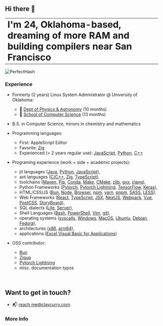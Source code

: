 ## Hi there 👋

<table border="0">
 <tr>
    <td><b style="font-size:30px">I'm 24, Oklahoma-based, dreaming of more RAM and building compilers near San Francisco</b></td>
    <td><b style="font-size:30px"> </b></td>
 </tr>
</table>

![PerfectHash](https://github-readme-stats.vercel.app/api?username=anuraghazra&show_icons=true&theme=transparent) 

### Experience 
- Formerly (2 years) Linux System Administrator @ University of Oklahoma:
  - 🔭 [Dept of Physics & Astronomy](https://ou.edu/cas/physics-astronomy) (10 months)
  - 👾 [School of Computer Science](https://cs.ou.edu) (13 months)

- B.S. in Computer Science, minors in chemistry and mathematics

- Programming languages:
  - First: AppleScript Editor
  - Favorite: [Zig](https://ziglang.org/)
  - Experienced (> 2 years regular use): [JavaScript](https://bun.sh), [Python](https://https://docs.python.org/), [C++](https://llvm.org/)

- Programing experience (work + side + academic projects):
  - jit languages ([Java](https://www.java.com/), [Python](https://docs.python.org/), [JavaScript](https://developer.mozilla.org/en-US/docs/Web/JavaScript)),
  - aot languages ([C/C++](https://en.cppreference.com/w/), [Zig](https://ziglang.org/), [TypeScript](https://www.typescriptlang.org/)),
  - toolchains ([Maven](https://maven.apache.org/), [Pip](https://pip.pypa.io/en/stable/), [Conda](https://docs.conda.io/en/latest/), [Make](https://www.gnu.org/software/make/manual/make.html), [CMake](https://cmake.org/), [zlib](https://zlib.net/), [gxx](https://gcc.gnu.org/), [clang](https://clang.llvm.org/)),
  - Python Frameworks ([Pytorch](https://pytorch.org/), [Pytorch Lightning](https://www.pytorchlightning.ai/), [TensorFlow](https://www.tensorflow.org/), [Keras](https://keras.io/)), 
  - HTML/CSS/JS ([Bun](https://bun.sh), [Node](https://nodejs.org/en/), [Browser](https://developer.mozilla.org/en-US/docs/Web/API/Window), [npm](https://www.npmjs.com/), [yarn](https://yarnpkg.com/), [pnpm](https://pnpm.io/), [SASS](https://sass-lang.com/), [LESS](http://lesscss.org/)), 
  - Web Frameworks ([React](https://reactjs.org/), [TypeScript](https://www.typescriptlang.org/), [JSX](https://reactjs.org/docs/introducing-jsx.html), [NextJS](https://nextjs.org/), [Webpack](https://webpack.js.org/), [Vue](https://vuejs.org/), [PostCSS](https://postcss.org/), [StoryBoard](https://storybook.js.org/)), 
  - SQL dialects ([Lite](https://www.sqlite.org/index.html), [Server](https://www.microsoft.com/en-us/sql-server/sql-server-2019)), 
  - Shell Languages ([Bash](https://www.gnu.org/software/bash/), [PowerShell](https://docs.microsoft.com/en-us/powershell/), [Vim](https://www.vim.org/), [git](https://git-scm.com/)), 
  - operating systems ([syscalls](https://man7.org/linux/man-pages/man2/syscalls.2.html), [Windows](https://www.microsoft.com/en-us/windows), [MacOS](https://www.apple.com/macos/big-sur/), [Ubuntu](https://ubuntu.com/), [Debian](https://www.debian.org/), [Fedora](https://getfedora.org/)), 
  - architectures ([x86](https://en.wikipedia.org/wiki/X86), [arm64](https://developer.arm.com/architectures/cpu-architecture/a64)),
  - applications ([Excel Visual Basic for Applications](https://docs.microsoft.com/en-us/office/vba/api/overview/excel))

- OSS contributor:
  - [Bun](https://github.com/oven-sh/bun)
  - [Zigup](https://github.com/marler8997/zigup)
  - [Pytorch Lightning](https://lightning.ai/docs/pytorch/stable/)
  - misc. documentation typos

<br>

## Want to get in touch? 
- 📬 [reach me@claycurry.com](mailto:me@claycurry.com).



### More Info


[^1]: [Encyclopedia of Math](https://encyclopediaofmath.org/) \
[^2]: [LLVM](https://llvm.org/)

<!--! [B3 JIT Compiler](https://webkit.org/blog/5852/introducing-the-b3-jit-compiler/) -->
  
